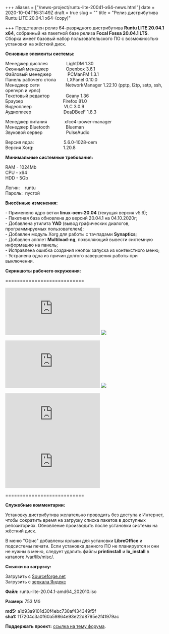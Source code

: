 +++
aliases = ["/news-project/runtu-lite-20041-x64-news.html"]
date = 2020-10-04T16:31:49Z
draft = true
slug = ""
title = "Релиз дистрибутива Runtu LITE 20.04.1 х64-(copy)"

+++
Представлен релиз 64-разрядного дистрибутива **Runtu LITE 20.04.1 х64**, собранный на пакетной базе релиза **Focal Fossa 20.04.1 LTS**. Сборка имеет базовый набор пользовательского ПО с возможностью установки на жёсткий диск.  
<!--more-->

**Основные элементы системы:**

Менеджер дисплея               LightDM 1.30  
Оконный менеджер              Openbox 3.6.1  
Файловый менеджер             PCManFM 1.3.1  
Панель рабочего стола         LXPanel 0.10.0  
Менеджер сети                     NetworkManager 1.22.10 (pptp, l2tp, sstp, ssh, openvpn и vpnc)  
Текстовый редактор             Geany 1.36  
Браузер                                Firefox 81.0  
Видеоплеер                          VLC 3.0.9  
Аудиоплеер                          DeaDBeeF 1.8.3

Менеджер питания              xfce4-power-manager  
Менеджер Bluetooth             Blueman  
Звуковой сервер                   PulseAudio

Версия ядра:                        5.6.0-1028-oem  
Версия Xorg:                        1.20.8

**Минимальные системные требования:**

RAM - 1024Mb  
CPU - x64  
HDD - 5Gb

Логин:    runtu  
Пароль:  пустой

**Внесённые изменения:**

\- Применено ядро ветки **linux-oem-20.04** (текущая версия v5.6);  
\- Пакетная база обновлена до версий 20.04.1 на 04.10.2020г;  
\- Добавлена утилита **YAD** (вывод графических диалогов, программируемых пользователем);  
\- Добавлен модуль Xorg для работы с тачпадами **Synaptics**;  
\- Добавлен апплет **Multiload-ng**, позволяющий вывести системную информацию на панель;  
\- Исправлена ошибка создания кнопок запуска из контекстного меню;  
\- Устранена одна из причин долгого завершения работы при выключении.

**Скриншоты рабочего окружения:**

===========================

[![](https://forum.runtu.org/proxy.php?request=http%3A%2F%2Flostpic.net%2Fimages%2F2020%2F06%2F07%2F9f8dd15be617b9fd23060b2f96f13442.th.png&hash=836745fd301240072e25871a42bb53206f15ca50)](http://lostpic.net/image/o6UL)    [![](https://img11.lostpic.net/2020/10/05/ce4f15b64a604ea4aeb7e189ed616b5b.th.png)](http://lostpic.net/image/yeA8)    

[![](https://forum.runtu.org/proxy.php?request=http%3A%2F%2Flostpic.net%2Fimages%2F2020%2F06%2F07%2F51742283c432e482bcc474cec41b0355.th.png&hash=d0a2ddd5dca63c4dbe5e4fbc046c1cfb01e202a6)](http://lostpic.net/image/o6U2)    [![](https://img11.lostpic.net/2020/10/05/26c62f6f15e5a6a9dace1a54e79160e3.th.png)](http://lostpic.net/image/yeAj)

[![](https://forum.runtu.org/proxy.php?request=http%3A%2F%2Flostpic.net%2Fimages%2F2020%2F06%2F07%2F6be7fb9a837136988247ffd42d4fe407.th.png&hash=c3982ed5a620a6745abcf3a9d932303c72605aec)](http://lostpic.net/image/o6Us)    [![](https://forum.runtu.org/proxy.php?request=http%3A%2F%2Flostpic.net%2Fimages%2F2020%2F06%2F07%2F2e09f91d33f09a0439696278f990fbe2.th.png&hash=95d1067acc2a75505dddd2ae37ac794ec5835ccb)](http://lostpic.net/image/o6Ux)

===========================

**Служебные комментарии:**

Установку дистрибутива желательно проводить без доступа к Интернет, чтобы сократить время на загрузку списка пакетов в доступных репозиториях. Обновление производить после установки системы на жёсткий диск.

В меню "Офис" добавлены ярлыки для установки **LibreOffice** и подсистемы печати. Если установка данного ПО не планируется и они не нужны в меню, следует удалить файлы **printinstall** и **lo_install** в каталоге /var/lib/misc/.

**Ссылки на загрузку:**

Загрузить с [Sourceforge.net](https://sourceforge.net/projects/runtu/files/runtu%2020.04/LITE/runtu-lite-20.04-amd64_202006.iso/download)  
Загрузить с [зеркала Яндекс](https://mirror.yandex.ru/runtu/runtu%2020.04/LITE/runtu-lite-20.04-amd64_202006.iso)

**Файл:** runtu-lite-20.04.1-amd64_202010.iso

**Размер:** 753 Мб

**md5:** a1d93a9101d30f4ebc730af434349f5f  
**sha1:** 117204c3a0f60a59864e93e22d8795e2f41979ac

**Поддержать проект:** [ссылка на тему форума](http://forum.runtu.org/index.php/topic,188.0.html).